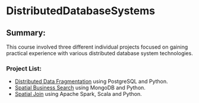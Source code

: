 # DistributedDatabaseSystems

## Summary:

This course involved three different individual projects focused on gaining practical experience with various distributed database system technologies.

### Project List:
- [Distributed Data Fragmentation](Distributed_Data_Fragmentation/) using PostgreSQL and Python.
- [Spatial Business Search](Spatial_Business_Search) using MongoDB and Python.
- [Spatial Join](Spatial_Join) using Apache Spark, Scala and Python.